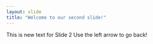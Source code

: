 ```yaml
---
layout: slide
title: "Welcome to our second slide!"
---
```

This is new text for Slide 2
Use the left arrow to go back!
